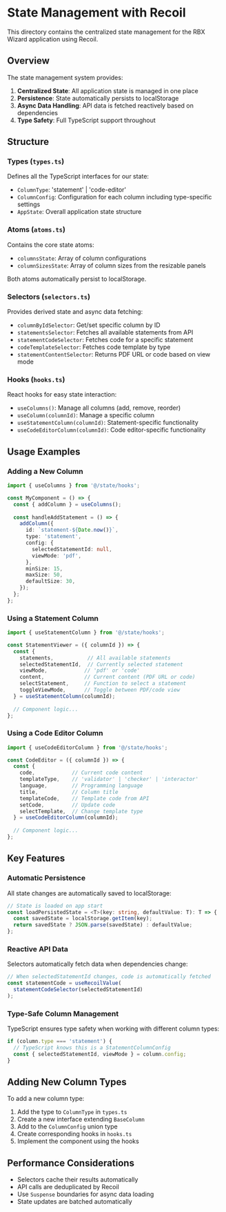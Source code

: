 # State Management with Recoil

This directory contains the centralized state management for the RBX Wizard application using Recoil.

## Overview

The state management system provides:

1. **Centralized State**: All application state is managed in one place
2. **Persistence**: State automatically persists to localStorage
3. **Async Data Handling**: API data is fetched reactively based on dependencies
4. **Type Safety**: Full TypeScript support throughout

## Structure

### Types (`types.ts`)
Defines all the TypeScript interfaces for our state:
- `ColumnType`: 'statement' | 'code-editor'
- `ColumnConfig`: Configuration for each column including type-specific settings
- `AppState`: Overall application state structure

### Atoms (`atoms.ts`)
Contains the core state atoms:
- `columnsState`: Array of column configurations
- `columnSizesState`: Array of column sizes from the resizable panels

Both atoms automatically persist to localStorage.

### Selectors (`selectors.ts`)
Provides derived state and async data fetching:
- `columnByIdSelector`: Get/set specific column by ID
- `statementsSelector`: Fetches all available statements from API
- `statementCodeSelector`: Fetches code for a specific statement
- `codeTemplateSelector`: Fetches code template by type
- `statementContentSelector`: Returns PDF URL or code based on view mode

### Hooks (`hooks.ts`)
React hooks for easy state interaction:
- `useColumns()`: Manage all columns (add, remove, reorder)
- `useColumn(columnId)`: Manage a specific column
- `useStatementColumn(columnId)`: Statement-specific functionality
- `useCodeEditorColumn(columnId)`: Code editor-specific functionality

## Usage Examples

### Adding a New Column
```typescript
import { useColumns } from '@/state/hooks';

const MyComponent = () => {
  const { addColumn } = useColumns();
  
  const handleAddStatement = () => {
    addColumn({
      id: `statement-${Date.now()}`,
      type: 'statement',
      config: {
        selectedStatementId: null,
        viewMode: 'pdf',
      },
      minSize: 15,
      maxSize: 50,
      defaultSize: 30,
    });
  };
};
```

### Using a Statement Column
```typescript
import { useStatementColumn } from '@/state/hooks';

const StatementViewer = ({ columnId }) => {
  const {
    statements,           // All available statements
    selectedStatementId,  // Currently selected statement
    viewMode,            // 'pdf' or 'code'
    content,             // Current content (PDF URL or code)
    selectStatement,     // Function to select a statement
    toggleViewMode,      // Toggle between PDF/code view
  } = useStatementColumn(columnId);
  
  // Component logic...
};
```

### Using a Code Editor Column
```typescript
import { useCodeEditorColumn } from '@/state/hooks';

const CodeEditor = ({ columnId }) => {
  const {
    code,            // Current code content
    templateType,    // 'validator' | 'checker' | 'interactor'
    language,        // Programming language
    title,           // Column title
    templateCode,    // Template code from API
    setCode,         // Update code
    selectTemplate,  // Change template type
  } = useCodeEditorColumn(columnId);
  
  // Component logic...
};
```

## Key Features

### Automatic Persistence
All state changes are automatically saved to localStorage:
```typescript
// State is loaded on app start
const loadPersistedState = <T>(key: string, defaultValue: T): T => {
  const savedState = localStorage.getItem(key);
  return savedState ? JSON.parse(savedState) : defaultValue;
};
```

### Reactive API Data
Selectors automatically fetch data when dependencies change:
```typescript
// When selectedStatementId changes, code is automatically fetched
const statementCode = useRecoilValue(
  statementCodeSelector(selectedStatementId)
);
```

### Type-Safe Column Management
TypeScript ensures type safety when working with different column types:
```typescript
if (column.type === 'statement') {
  // TypeScript knows this is a StatementColumnConfig
  const { selectedStatementId, viewMode } = column.config;
}
```

## Adding New Column Types

To add a new column type:

1. Add the type to `ColumnType` in `types.ts`
2. Create a new interface extending `BaseColumn`
3. Add to the `ColumnConfig` union type
4. Create corresponding hooks in `hooks.ts`
5. Implement the component using the hooks

## Performance Considerations

- Selectors cache their results automatically
- API calls are deduplicated by Recoil
- Use `Suspense` boundaries for async data loading
- State updates are batched automatically
